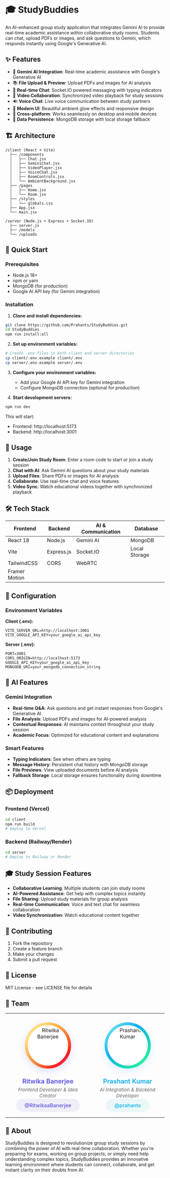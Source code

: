 # 🎓 StudyBuddies

An AI-enhanced group study application that integrates Gemini AI to provide real-time academic assistance within collaborative study rooms. Students can chat, upload PDFs or images, and ask questions to Gemini, which responds instantly using Google's Generative AI.

## ✨ Features

- 🤖 **Gemini AI Integration**: Real-time academic assistance with Google's Generative AI
- 📚 **File Upload & Preview**: Upload PDFs and images for AI analysis
- 💬 **Real-time Chat**: Socket.IO powered messaging with typing indicators
- 🎥 **Video Collaboration**: Synchronized video playback for study sessions
- 🔊 **Voice Chat**: Live voice communication between study partners
- 🎨 **Modern UI**: Beautiful ambient glow effects and responsive design
- 📱 **Cross-platform**: Works seamlessly on desktop and mobile devices
- 💾 **Data Persistence**: MongoDB storage with local storage fallback

## 🏗️ Architecture


```
/client (React + Vite)
  ├── /components
  │   ├── Chat.jsx
  │   ├── GeminiChat.jsx
  │   ├── VideoPlayer.jsx
  │   ├── VoiceChat.jsx
  │   ├── RoomControls.jsx
  │   └── AmbientBackground.jsx
  ├── /pages
  │   ├── Home.jsx
  │   └── Room.jsx
  ├── /styles
  │   └── globals.css
  ├── App.jsx
  └── main.jsx

/server (Node.js + Express + Socket.IO)
  ├── server.js
  ├── /models
  └── /uploads
```

## 🚀 Quick Start

### Prerequisites
- Node.js 18+ 
- npm or yarn
- MongoDB (for production)
- Google AI API key (for Gemini integration)

### Installation

1. **Clone and install dependencies:**
```bash
git clone https://github.com/Prahants/StudyBuddies.git
cd StudyBuddies
npm run install:all
```

2. **Set up environment variables:**
```bash
# Create .env files in both client and server directories
cp client/.env.example client/.env
cp server/.env.example server/.env
```

3. **Configure your environment variables:**
   - Add your Google AI API key for Gemini integration
   - Configure MongoDB connection (optional for production)

4. **Start development servers:**
```bash
npm run dev
```

This will start:
- Frontend: http://localhost:5173
- Backend: http://localhost:3001

## 🎯 Usage

1. **Create/Join Study Room**: Enter a room code to start or join a study session
2. **Chat with AI**: Ask Gemini AI questions about your study materials
3. **Upload Files**: Share PDFs or images for AI analysis
4. **Collaborate**: Use real-time chat and voice features
5. **Video Sync**: Watch educational videos together with synchronized playback

## 🛠️ Tech Stack

| Frontend | Backend | AI & Communication | Database |
|----------|---------|-------------------|----------|
| React 18 | Node.js | Gemini AI | MongoDB |
| Vite | Express.js | Socket.IO | Local Storage |
| TailwindCSS | CORS | WebRTC | |
| Framer Motion | | | |

## 🔧 Configuration

### Environment Variables

**Client (.env):**
```env
VITE_SERVER_URL=http://localhost:3001
VITE_GOOGLE_API_KEY=your_google_ai_api_key
```

**Server (.env):**
```env
PORT=3001
CORS_ORIGIN=http://localhost:5173
GOOGLE_API_KEY=your_google_ai_api_key
MONGODB_URI=your_mongodb_connection_string
```

## 🤖 AI Features

### Gemini Integration
- **Real-time Q&A**: Ask questions and get instant responses from Google's Generative AI
- **File Analysis**: Upload PDFs and images for AI-powered analysis
- **Contextual Responses**: AI maintains context throughout your study session
- **Academic Focus**: Optimized for educational content and explanations

### Smart Features
- **Typing Indicators**: See when others are typing
- **Message History**: Persistent chat history with MongoDB storage
- **File Previews**: View uploaded documents before AI analysis
- **Fallback Storage**: Local storage ensures functionality during downtime

## 📦 Deployment

### Frontend (Vercel)
```bash
cd client
npm run build
# Deploy to Vercel
```

### Backend (Railway/Render)
```bash
cd server
# Deploy to Railway or Render
```


## 🎓 Study Session Features

- **Collaborative Learning**: Multiple students can join study rooms
- **AI-Powered Assistance**: Get help with complex topics instantly
- **File Sharing**: Upload study materials for group analysis
- **Real-time Communication**: Voice and text chat for seamless collaboration
- **Video Synchronization**: Watch educational content together

## 🤝 Contributing

1. Fork the repository
2. Create a feature branch
3. Make your changes
4. Submit a pull request

## 📄 License

MIT License - see LICENSE file for details

## 👥 Team

<div align="center">

<table>
  <tr>
    <td align="center" style="padding: 28px; background: none;">
      <div style="
        display: inline-block;
        padding: 9px;
        background: linear-gradient(135deg, #ffdc80 20%, #fcaf45 40%, #f77737 60%, #fd1d1d 80%, #e1306c 90%, #c13584 95%, #833ab4 98%, #5851db 100%);
        border-radius: 50%;
        box-shadow: 0 8px 25px rgba(102, 126, 234, 0.22);
        margin-bottom: 18px;
      ">
        <img 
          src="https://avatars.githubusercontent.com/u/157148580?s=400&u=e5114676a140e0ecdd7d169af1ad7c387cb36105&v=4" 
          width="120" 
          height="120" 
          style="
            border-radius: 50%;
            border: 4px solid #fff;
            object-fit: cover;
            display: block;
            width: 120px;
            height: 120px;
            overflow: hidden;
            clip-path: circle(50%);
            background: #fff;
          " 
          alt="Ritwika Banerjee"
        />
      </div>
      <br/>
      <span style="
        font-size: 20px;
        color: #5851db;
        margin: 10px 0 5px 0;
        font-weight: 600;
        text-shadow: 0 2px 4px rgba(102, 126, 234, 0.1);
        display: block;
      ">Ritwika Banerjee</span>
      <span style="
        color: #666; 
        font-size: 15px; 
        margin: 5px 0 11px 0;
        font-style: italic;
        display: block;
      ">Frontend Developer & Idea Creator</span>
      <a href="https://github.com/RitwikaaBanerjee" style="
        color: #5851db;
        text-decoration: none;
        font-weight: 500;
        padding: 8px 24px;
        border-radius: 21px;
        background: linear-gradient(135deg, rgba(102,126,234,0.10), rgba(118,75,162,0.09));
        border: 1px solid rgba(102,126,234,0.13);
        box-shadow: 0 1px 9px rgba(88,81,219,0.06);
        transition: all 0.22s ease;
      ">@RitwikaaBanerjee</a>
    </td>
    <td align="center" style="padding: 28px;">
      <div style="
        display: inline-block;
        padding: 9px;
        background: linear-gradient(135deg, #6ee2f5 10%, #08aeea 40%, #2af598 90%);
        border-radius: 50%;
        box-shadow: 0 8px 25px rgba(79, 172, 254, 0.18);
        margin-bottom: 18px;
      ">
        <img 
          src="https://avatars.githubusercontent.com/u/114816986?s=400&u=975fea81731428cab862c28db7a1d2815568cfce&v=4" 
          width="120" 
          height="120" 
          style="
            border-radius: 50%;
            border: 4px solid #fff;
            object-fit: cover;
            display: block;
            width: 120px;
            height: 120px;
            overflow: hidden;
            clip-path: circle(50%);
            background: #fff;
          " 
          alt="Prashant Kumar"
        />
      </div>
      <br/>
      <span style="
        font-size: 20px;
        color: #08aeea;
        margin: 10px 0 5px 0;
        font-weight: 600;
        text-shadow: 0 2px 4px rgba(79, 172, 254, 0.1);
        display: block;
      ">Prashant Kumar</span>
      <span style="
        color: #666; 
        font-size: 15px; 
        margin: 5px 0 11px 0;
        font-style: italic;
        display: block;
      ">AI Integration & Backend Developer</span>
      <a href="https://github.com/prahants" style="
        color: #08aeea;
        text-decoration: none;
        font-weight: 500;
        padding: 8px 24px;
        border-radius: 21px;
        background: linear-gradient(135deg, rgba(79,172,254,0.10), rgba(42,245,152,0.09));
        border: 1px solid rgba(79,172,254,0.13);
        box-shadow: 0 1px 9px rgba(8,174,234,0.06);
        transition: all 0.22s ease;
      ">@prahants</a>
    </td>
  </tr>
</table>

</div>

## 🌟 About

StudyBuddies is designed to revolutionize group study sessions by combining the power of AI with real-time collaboration. Whether you're preparing for exams, working on group projects, or simply need help understanding complex topics, StudyBuddies provides an innovative learning environment where students can connect, collaborate, and get instant clarity on their doubts from AI.
